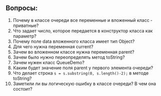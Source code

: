Вопросы:
--------
1. Почему в классе очереди все переменные и вложенный класс ­ приватные?
2. Что задает число, которое передается в конструктор класса как параметр?
3. Почему поле data вложенного класса имеет тип Object?
4. Для чего нужна переменная current?
5. Зачем во вложенном классе нужна переменная parent?
6. Зачем было нужно переопределять метод toString?
7. Зачем нужен класс QueueDemo?
8. Каким будет значение поля parent у первого элемента очереди?
9. Что делает строка `s = s.substring(0, s.length()­-2);` в методе toString?
10. Заметили ли вы логическую ошибку в классе очереди? В чем она состоит?
